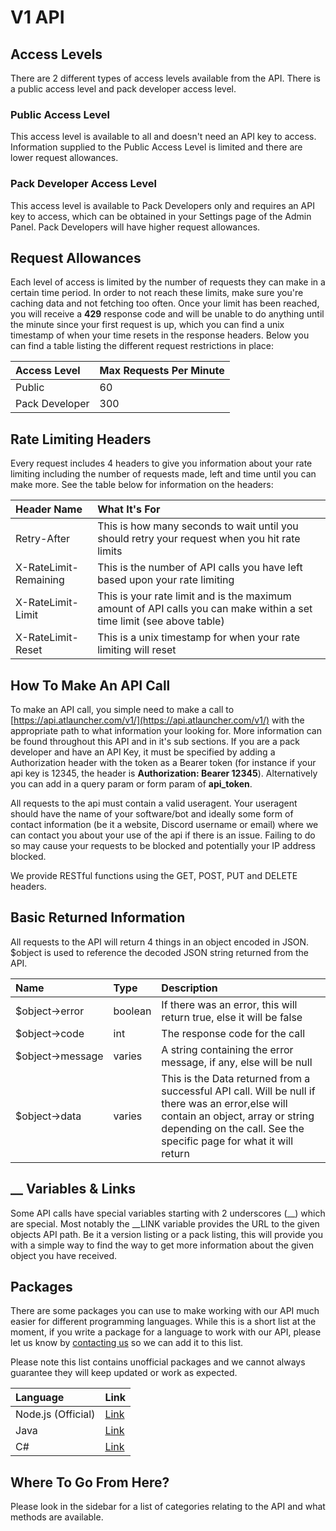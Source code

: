# V1 API

## Access Levels

There are 2 different types of access levels available from the API. There is a public access level and pack developer
access level.

### Public Access Level

This access level is available to all and doesn't need an API key to access. Information supplied to the Public Access
Level is limited and there are lower request allowances.

### Pack Developer Access Level

This access level is available to Pack Developers only and requires an API key to access, which can be obtained in your
Settings page of the Admin Panel. Pack Developers will have higher request allowances.

## Request Allowances

Each level of access is limited by the number of requests they can make in a certain time period. In order to not reach
these limits, make sure you're caching data and not fetching too often. Once your limit has been reached, you will
receive a **429** response code and will be unable to do anything until the minute since your first request is up,
which you can find a unix timestamp of when your time resets in the response headers. Below you can find a table
listing the different request restrictions in place:

| Access Level   | Max Requests Per Minute |
| :------------- | :---------------------- |
| Public         | 60                      |
| Pack Developer | 300                     |

## Rate Limiting Headers

Every request includes 4 headers to give you information about your rate limiting including the number of requests made,
left and time until you can make more. See the table below for information on the headers:

| Header Name           | What It's For                                                                                                         |
| :-------------------- | :-------------------------------------------------------------------------------------------------------------------- |
| Retry-After           | This is how many seconds to wait until you should retry your request when you hit rate limits                         |
| X-RateLimit-Remaining | This is the number of API calls you have left based upon your rate limiting                                           |
| X-RateLimit-Limit     | This is your rate limit and is the maximum amount of API calls you can make within a set time limit (see above table) |
| X-RateLimit-Reset     | This is a unix timestamp for when your rate limiting will reset                                                       |

## How To Make An API Call

To make an API call, you simple need to make a call to
[https://api.atlauncher.com/v1/](https://api.atlauncher.com/v1/) with the appropriate path to what information your
looking for. More information can be found throughout this API and in it's sub sections. If you are a pack developer
and have an API Key, it must be specified by adding a Authorization header with the token as a Bearer token (for
instance if your api key is 12345, the header is **Authorization: Bearer 12345**). Alternatively you can add in a query
param or form param of **api_token**.

All requests to the api must contain a valid useragent. Your useragent should have the name of your software/bot and
ideally some form of contact information (be it a website, Discord username or email) where we can contact you about
your use of the api if there is an issue. Failing to do so may cause your requests to be blocked and potentially your IP
address blocked.

We provide RESTful functions using the GET, POST, PUT and DELETE headers.

## Basic Returned Information

All requests to the API will return 4 things in an object encoded in JSON. $object is used to reference the decoded JSON
string returned from the API.

| Name            | Type    | Description                                                                                                                                                                                                |
| :-------------- | :------ | :--------------------------------------------------------------------------------------------------------------------------------------------------------------------------------------------------------- |
| $object→error   | boolean | If there was an error, this will return true, else it will be false                                                                                                                                        |
| $object→code    | int     | The response code for the call                                                                                                                                                                             |
| $object→message | varies  | A string containing the error message, if any, else will be null                                                                                                                                           |
| $object→data    | varies  | This is the Data returned from a successful API call. Will be null if there was an error,else will contain an object, array or string depending on the call. See the specific page for what it will return |

## \_\_ Variables & Links

Some API calls have special variables starting with 2 underscores (\_\_) which are special. Most notably the \_\_LINK
variable provides the URL to the given objects API path. Be it a version listing or a pack listing, this will provide
you with a simple way to find the way to get more information about the given object you have received.

## Packages

There are some packages you can use to make working with our API much easier for different programming languages. While
this is a short list at the moment, if you write a package for a language to work with our API, please let us know by
[contacting us](https://atlauncher.com/contact-us) so we can add it to this list.

Please note this list contains unofficial packages and we cannot always guarantee they will keep updated or work as
expected.

| Language           | Link                                                         |
| :----------------- | :----------------------------------------------------------- |
| Node.js (Official) | [Link](https://www.npmjs.com/package/atlauncher-api)         |
| Java               | [Link](https://github.com/UnoLauncher/ATLauncher-API---Java) |
| C#                 | [Link](https://github.com/hypherionmc/ATLauncherAPI-Sharp)   |

## Where To Go From Here?

Please look in the sidebar for a list of categories relating to the API and what methods are available.
